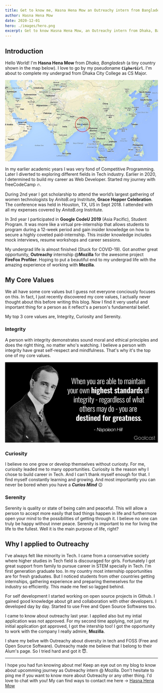 ```yaml
---
title: Get to know me, Hasna Hena Mow an Outreachy intern from Bangladesh 👋
author: Hasna Hena Mow
date: 2020-12-01
hero: ./images/hero.png
excerpt: Get to know Hasna Hena Mow, an Outreachy intern from Dhaka, Bangladesh.
---
```


## Introduction

Hello World! I'm **Hasna Hena Mow** from *Dhaka, Bangladesh* (a tiny country shown in the map below). I love to go by my pseudoname **`CipherGirl`**. I'm about to complete my undergrad from Dhaka City College as CS Major.

<div className="Image__Small">
  <img
    src="./images/BD.jpg"
    title="Bangladesh"
    alt="Bangladesh in World Map"
  />
</div>

In my earlier academic years I was very fond of Competitive Programming. Later I diverted to exploring different fields in Tech industry. Earlier in 2020, I determined to build my career as Web Developer. Started my journey with freeCodeCamp 🔥.

During 2nd year I got scholarship to attend the world’s largest gathering of women technologists by *AnitaB.org* Instritute, **Grace Hopper Celebration**. The conference was held in Houston, TX, US in Sept 2018. I attended with all my expenses covered by *AnitaB.org* Instritute.

In 3rd year I participated in **Google CodeU 2019** (Asia Pacific), Student Program. It was more like a virtual pre-internship that allows students to program during a 12-week period and gain insider knowledge on how to secure a highly coveted paid-internship. This insider knowledge includes mock interviews, resume workshops and career sessions.

My undergrad life is almost finished (Stuck for COVID-19). Got another great opportunity, **Outreachy** internship @**Mozilla** for the awesome project **FireFox Profiler**. Hoping to put a beautiful end to my undergrad life with the amazing experience of working with **Mozilla**.

## My Core Values

We all have some core values but I guess not everyone conciously focuses on this. In fact, I just recently discovered my core values, I actually never thought about this before writing this blog. Now I find it very useful and important thing for a person as it reflect's a person's fundamental belief.

My top 3 core values are, Integrity, Curiosity and Serenity.

### Integrity

A person with integrity demonstrates sound moral and ethical principles and does the right thing, no matter who's watching. I believe a person with integrity have great self-respect and mindfulness. That's why it's the top one of my core values.

<div className="Image__Small">
  <img
    src="./images/Napoleon-Hill-Integrity.jpg"
    title="Integrity by Napoleon Hill"
    alt="quote"
  />
</div>

### Curiosity

I believe no one grow or develop themselves without curiosty. For me, curiosity leaded me to many opportunities. Curiosity is the reason why I chose to build career in Tech. And I can't thank myself enough for that. I find myself constantly learning and growing. And most importantly you can never be bored when you have a **_Curios Mind_** 😉

### Serenity

Serenity is quality or state of being calm and peaceful. This will allow a person to accept more easily that bad things happen in life and furthermore open your mind to the possibilities of getting through it. I believe no one can truly be happy without inner peace. Serenity is important to me for living the life to the fullest. Well it is the main purpose of life, right?

## Why I applied to Outreachy

I've always felt like minority in Tech. I came from a conservative society where higher studies in Tech field is discouraged for girls. Fortunately I got great support from family to pursue career in STEM specially in Tech. I'm first generation graduate too. In my country most internship opportunities are for fresh graduates. But I noticed students from other countries getting internships, gathering experience and preparing themeselves for the industry so efficiently. This made me feel so lagged behind.

For self development I started working on open source projects in Github. I gained good knowledge about git and collaboration with other developers. I developed day by day. Started to use Free and Open Source Softwares too.

I came to know about outreachy last year. I applied also but my intial application was not approved. For my second time applying, not just my initial application got approved, I got the intership too! I got the opportunity to work with the company I really admire, **Mozilla**. 

I share my belive with Outreachy about diversity in tech and FOSS (Free and Open Source Software). Outreachy made me believe that I belong to their Alum's page. So I tried hard and got it 😇.

---

I hope you had fun knowing about me! Keep an eye out on my blog to know about upcomming journey as Outreachy intern @ Mozilla. Don't hesitate to ping me if you want to know more about Outreachy or any other thing. I'd love to chat with you! My can find ways to contact me here -> [Hasna Hena Mow](https://ciphergirl.github.io/blog/authors/hasna-hena-mow)